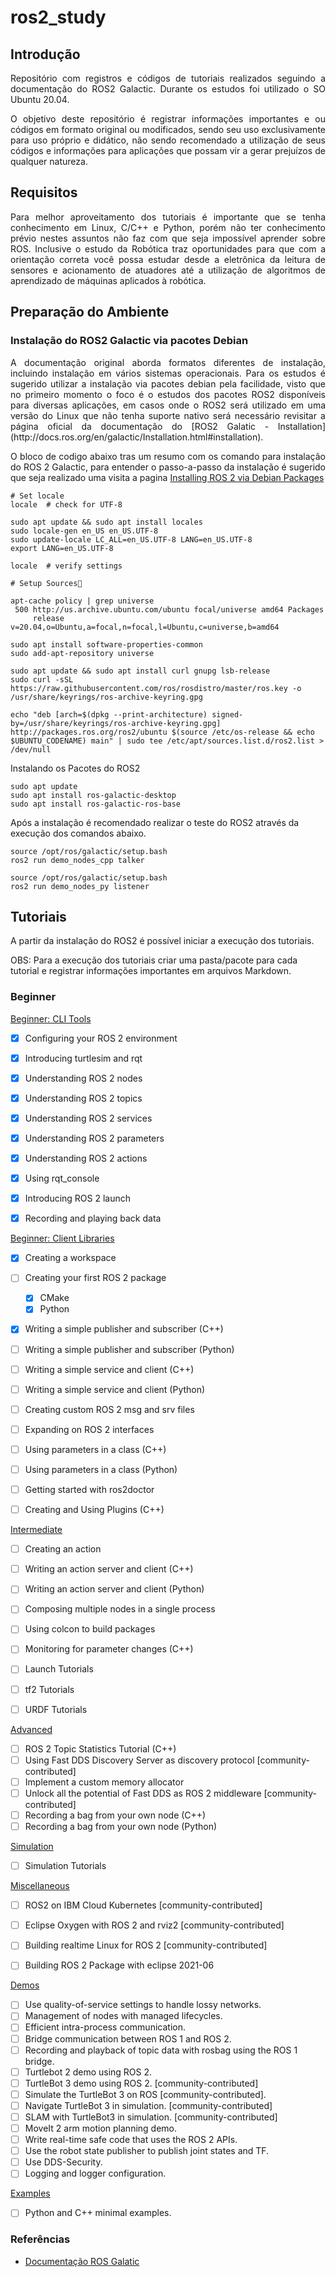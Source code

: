 # ros2_study

## Introdução
<div style="text-align: justify"> 
<!-- De acordo com a própria documentação, o Robot Operating System(ROS) é um conjunto de bibliotecas e ferramentas para construir aplicações com robôs. Desde drives até algoritmos no estado da arte, e possui poderosas ferramentas de desenvolvimento, o ROS tem o que é preciso para projetos de robótica. E é tudo código aberto. -->
 
Repositório com registros e códigos de tutoriais realizados seguindo a documentação do ROS2 Galactic. Durante os estudos foi utilizado o SO Ubuntu 20.04. 
 
O objetivo deste repositório é registrar informações importantes e ou códigos em formato original ou modificados, sendo seu uso exclusivamente para uso próprio e didático, não sendo recomendado a utilização de seus códigos e informações para aplicações que possam vir a gerar prejuízos de qualquer natureza.
</div>


## Requisitos
<div style="text-align: justify"> 
Para melhor aproveitamento dos tutoriais é importante que se tenha conhecimento em Linux, C/C++ e Python, porém não ter conhecimento prévio nestes assuntos não faz com que seja impossível aprender sobre ROS. Inclusive o estudo da Robótica traz oportunidades para que com a orientação correta você possa estudar desde a eletrônica da leitura de sensores e acionamento de atuadores até a utilização de algoritmos de aprendizado de máquinas aplicados à robótica. 
</div>



## Preparação do Ambiente
 
### Instalação do ROS2 Galactic via pacotes Debian
<div style="text-align: justify"> 
A documentação original aborda formatos diferentes de instalação, incluindo instalação em vários sistemas operacionais. Para os estudos é sugerido utilizar a instalação via pacotes debian pela facilidade, visto que no primeiro momento o foco é o estudos dos pacotes ROS2 disponíveis para diversas aplicações, em casos onde o ROS2 será utilizado em uma versão do Linux que não tenha suporte nativo será necessário revisitar a página oficial da documentação do [ROS2 Galatic - Installation](http://docs.ros.org/en/galactic/Installation.html#installation). 
 
O bloco de codigo abaixo tras um resumo com os comando para instalação do ROS 2 Galactic, para entender o passo-a-passo da instalação é sugerido que seja realizado uma visita a pagina [Installing ROS 2 via Debian Packages](http://docs.ros.org/en/galactic/Installation/Ubuntu-Install-Debians.html#installing-ros-2-via-debian-packages) 
</div>

```
# Set locale
locale  # check for UTF-8

sudo apt update && sudo apt install locales
sudo locale-gen en_US en_US.UTF-8
sudo update-locale LC_ALL=en_US.UTF-8 LANG=en_US.UTF-8
export LANG=en_US.UTF-8

locale  # verify settings

# Setup Sources

apt-cache policy | grep universe
 500 http://us.archive.ubuntu.com/ubuntu focal/universe amd64 Packages
     release v=20.04,o=Ubuntu,a=focal,n=focal,l=Ubuntu,c=universe,b=amd64

sudo apt install software-properties-common
sudo add-apt-repository universe

sudo apt update && sudo apt install curl gnupg lsb-release
sudo curl -sSL https://raw.githubusercontent.com/ros/rosdistro/master/ros.key -o /usr/share/keyrings/ros-archive-keyring.gpg

echo "deb [arch=$(dpkg --print-architecture) signed-by=/usr/share/keyrings/ros-archive-keyring.gpg] http://packages.ros.org/ros2/ubuntu $(source /etc/os-release && echo $UBUNTU_CODENAME) main" | sudo tee /etc/apt/sources.list.d/ros2.list > /dev/null

```

Instalando os Pacotes do ROS2  
```
sudo apt update
sudo apt install ros-galactic-desktop
sudo apt install ros-galactic-ros-base
```

Após a instalação é recomendado realizar o teste do ROS2 através da execução dos comandos abaixo.

```
source /opt/ros/galactic/setup.bash
ros2 run demo_nodes_cpp talker
```

```
source /opt/ros/galactic/setup.bash
ros2 run demo_nodes_py listener
```


## Tutoriais 
A partir da instalação do ROS2 é possível iniciar a execução dos tutoriais.


OBS: Para a execução dos tutoriais criar uma pasta/pacote para cada tutorial e registrar informações importantes em arquivos Markdown.



### Beginner

[Beginner: CLI Tools](http://docs.ros.org/en/galactic/Tutorials.html#beginner-cli-tools)

- [x] Configuring your ROS 2 environment  
- [x] Introducing turtlesim and rqt  
- [x] Understanding ROS 2 nodes  
- [X] Understanding ROS 2 topics  
- [x] Understanding ROS 2 services  
- [x] Understanding ROS 2 parameters  
- [x] Understanding ROS 2 actions  
- [x] Using rqt_console  
- [x] Introducing ROS 2 launch  
- [x] Recording and playing back data  


[Beginner: Client Libraries](http://docs.ros.org/en/galactic/Tutorials.html#beginner-client-libraries) 

- [x] Creating a workspace  
- [ ] Creating your first ROS 2 package  
  - [x] CMake
  - [x] Python 
- [x] Writing a simple publisher and subscriber (C++)  
- [ ] Writing a simple publisher and subscriber (Python)  
- [ ] Writing a simple service and client (C++)  
- [ ] Writing a simple service and client (Python)  
- [ ] Creating custom ROS 2 msg and srv files  
- [ ] Expanding on ROS 2 interfaces  
- [ ] Using parameters in a class (C++)  
- [ ] Using parameters in a class (Python)  
- [ ] Getting started with ros2doctor  
- [ ] Creating and Using Plugins (C++)  


[Intermediate](http://docs.ros.org/en/galactic/Tutorials.html#intermediate)

- [ ] Creating an action  
- [ ] Writing an action server and client (C++)  
- [ ] Writing an action server and client (Python)  
- [ ] Composing multiple nodes in a single process  
- [ ] Using colcon to build packages  
- [ ] Monitoring for parameter changes (C++)  
- [ ] Launch Tutorials  
- [ ] tf2 Tutorials  
- [ ] URDF Tutorials  


[Advanced](http://docs.ros.org/en/galactic/Tutorials.html#intermediate)

- [ ] ROS 2 Topic Statistics Tutorial (C++)  
- [ ] Using Fast DDS Discovery Server as discovery protocol [community-contributed]  
- [ ] Implement a custom memory allocator  
- [ ] Unlock all the potential of Fast DDS as ROS 2 middleware [community-contributed]  
- [ ] Recording a bag from your own node (C++)  
- [ ] Recording a bag from your own node (Python)  

[Simulation](http://docs.ros.org/en/galactic/Tutorials.html#intermediate)

- [ ] Simulation Tutorials  

[Miscellaneous](http://docs.ros.org/en/galactic/Tutorials.html#miscellaneous) 

- [ ] ROS2 on IBM Cloud Kubernetes [community-contributed]  
- [ ] Eclipse Oxygen with ROS 2 and rviz2 [community-contributed]  
- [ ] Building realtime Linux for ROS 2 [community-contributed]  
- [ ] Building ROS 2 Package with eclipse 2021-06  


[Demos](http://docs.ros.org/en/galactic/Tutorials.html#demos)

- [ ] Use quality-of-service settings to handle lossy networks.  
- [ ] Management of nodes with managed lifecycles.  
- [ ] Efficient intra-process communication.  
- [ ] Bridge communication between ROS 1 and ROS 2.  
- [ ] Recording and playback of topic data with rosbag using the ROS 1 bridge.  
- [ ] Turtlebot 2 demo using ROS 2.  
- [ ] TurtleBot 3 demo using ROS 2. [community-contributed]  
- [ ] Simulate the TurtleBot 3 on ROS [community-contributed].  
- [ ] Navigate TurtleBot 3 in simulation. [community-contributed]  
- [ ] SLAM with TurtleBot3 in simulation. [community-contributed]  
- [ ] MoveIt 2 arm motion planning demo.  
- [ ] Write real-time safe code that uses the ROS 2 APIs.  
- [ ] Use the robot state publisher to publish joint states and TF.  
- [ ] Use DDS-Security.  
- [ ] Logging and logger configuration.  

[Examples](http://docs.ros.org/en/galactic/Tutorials.html#examples) 

- [ ] Python and C++ minimal examples.  




### Referências

- [Documentação ROS Galatic](http://docs.ros.org/en/galactic/index.html)


